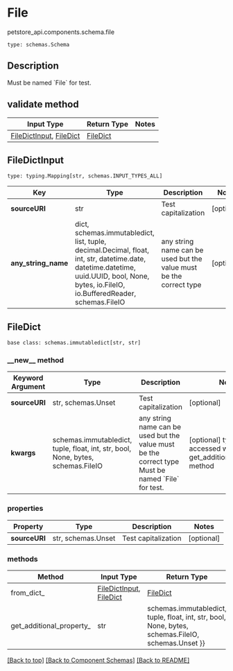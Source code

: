 # File
petstore_api.components.schema.file
```
type: schemas.Schema
```

## Description
Must be named &#x60;File&#x60; for test.

## validate method
Input Type | Return Type | Notes
------------ | ------------- | -------------
[FileDictInput](#filedictinput), [FileDict](#filedict) | [FileDict](#filedict) |

## FileDictInput
```
type: typing.Mapping[str, schemas.INPUT_TYPES_ALL]
```
Key | Type |  Description | Notes
------------ | ------------- | ------------- | -------------
**sourceURI** | str | Test capitalization | [optional]
**any_string_name** | dict, schemas.immutabledict, list, tuple, decimal.Decimal, float, int, str, datetime.date, datetime.datetime, uuid.UUID, bool, None, bytes, io.FileIO, io.BufferedReader, schemas.FileIO | any string name can be used but the value must be the correct type | [optional]

## FileDict
```
base class: schemas.immutabledict[str, str]

```
### &lowbar;&lowbar;new&lowbar;&lowbar; method
Keyword Argument | Type | Description | Notes
---------------- | ---- | ----------- | -----
**sourceURI** | str, schemas.Unset | Test capitalization | [optional]
**kwargs** | schemas.immutabledict, tuple, float, int, str, bool, None, bytes, schemas.FileIO | any string name can be used but the value must be the correct type Must be named &#x60;File&#x60; for test. | [optional] typed value is accessed with the get_additional_property_ method

### properties
Property | Type | Description | Notes
-------- | ---- | ----------- | -----
**sourceURI** | str, schemas.Unset | Test capitalization | [optional]

### methods
Method | Input Type | Return Type | Notes
------ | ---------- | ----------- | ------
from_dict_ | [FileDictInput](#filedictinput), [FileDict](#filedict) | [FileDict](#filedict) | a constructor
get_additional_property_ | str | schemas.immutabledict, tuple, float, int, str, bool, None, bytes, schemas.FileIO, schemas.Unset }} | provides type safety for additional properties

[[Back to top]](#top) [[Back to Component Schemas]](../../../README.md#Component-Schemas) [[Back to README]](../../../README.md)
